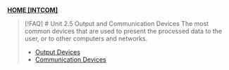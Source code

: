 **[HOME [INTCOM]](INTCOM11.md#^MIDCH5)**

>[!FAQ] # Unit 2.5 Output and Communication Devices
>The most common devices that are used to present the processed data to the user, or to other computers and networks.
>- [Output Devices](Output%20Devices.md)
>- [Communication Devices](Communication%20Devices.md)